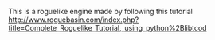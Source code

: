 This is a roguelike engine made by following this tutorial http://www.roguebasin.com/index.php?title=Complete_Roguelike_Tutorial,_using_python%2Blibtcod